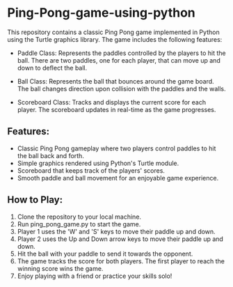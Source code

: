 # Ping-Pong-game-using-python

This repository contains a classic Ping Pong game implemented in Python using the Turtle graphics library. The game includes the following features:
 - Paddle Class: Represents the paddles controlled by the players to hit the ball. There are two paddles, one for each player, that can move up and down to deflect the ball.

 - Ball Class: Represents the ball that bounces around the game board. The ball changes direction upon collision with the paddles and the walls.

 - Scoreboard Class: Tracks and displays the current score for each player. The scoreboard updates in real-time as the game progresses.

<h2>Features:</h2>

 - Classic Ping Pong gameplay where two players control paddles to hit the ball back and forth.
 - Simple graphics rendered using Python's Turtle module.
 - Scoreboard that keeps track of the players' scores.
 - Smooth paddle and ball movement for an enjoyable game experience.

<h2>How to Play:</h2>
  
1. Clone the repository to your local machine.
2. Run ping_pong_game.py to start the game.
3. Player 1 uses the 'W' and 'S' keys to move their paddle up and down.
4. Player 2 uses the Up and Down arrow keys to move their paddle up and down.
5. Hit the ball with your paddle to send it towards the opponent.
6. The game tracks the score for both players. The first player to reach the winning score wins the game.
7. Enjoy playing with a friend or practice your skills solo!
